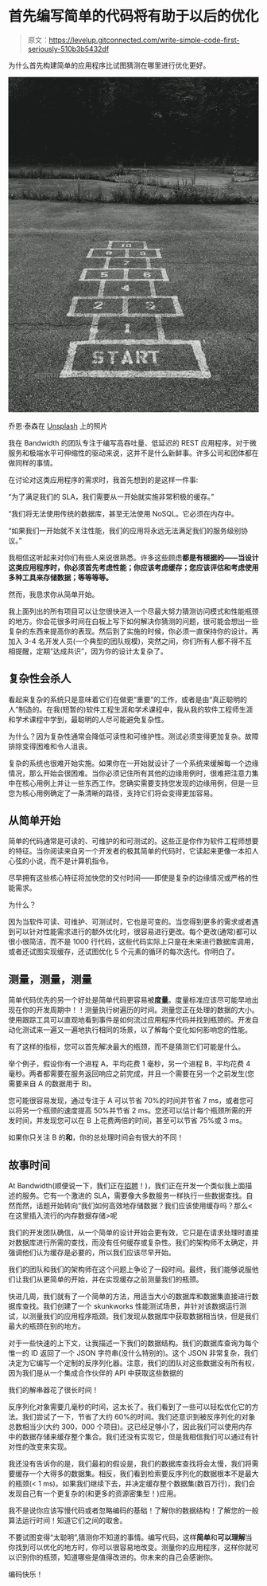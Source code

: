 # 首先编写简单的代码将有助于以后的优化

> 原文：<https://levelup.gitconnected.com/write-simple-code-first-seriously-510b3b5432df>

为什么首先构建简单的应用程序比试图猜测在哪里进行优化更好。

![](img/f032ca012131e2b844bcf16d4ac637ec.png)

乔恩·泰森在 [Unsplash](https://unsplash.com/s/photos/start?utm_source=unsplash&utm_medium=referral&utm_content=creditCopyText) 上的照片

我在 Bandwidth 的团队专注于编写高吞吐量、低延迟的 REST 应用程序。对于微服务和极端水平可伸缩性的驱动来说，这并不是什么新鲜事。许多公司和团体都在做同样的事情。

在讨论对这类应用程序的需求时，我首先想到的是这样一件事:

“为了满足我们的 SLA，我们需要从一开始就实施非常积极的缓存。”

“我们将无法使用传统的数据库，甚至无法使用 NoSQL。它必须在内存中。

“如果我们一开始就不关注性能，我们的应用将永远无法满足我们的服务级别协议。”

我相信这听起来对你们有些人来说很熟悉。许多这些顾虑**都是有根据的——当设计这类应用程序时，你必须首先考虑性能；你应该考虑缓存；您应该评估和考虑使用多种工具来存储数据；等等等等。**

然而，我恳求你从简单开始。

我上面列出的所有项目可以让您很快进入一个尽最大努力猜测访问模式和性能瓶颈的地方。你会花很多时间在白板上写下如何解决你猜测的问题，很可能会想出一些复杂的东西来提高你的表现。然后到了实施的时候，你必须一直保持你的设计。再加入 3-4 名开发人员(一个典型的团队规模)，突然之间，你们所有人都不得不互相提醒，定期“达成共识”，因为你的设计太复杂了。

## 复杂性会杀人

看起来复杂的系统只是意味着它们在做更“重要”的工作，或者是由“真正聪明的人”制造的。在我(短暂的)软件工程生涯和学术课程中，我从我的软件工程师生涯和学术课程中学到，最聪明的人尽可能避免复杂性。

为什么？因为复杂性通常会降低可读性和可维护性。测试必须变得更加复杂。故障排除变得困难和令人沮丧。

复杂的系统也很难开始实施。如果你在一开始就设计了一个系统来缓解每一个边缘情况，那么开始会很困难。当你必须记住所有其他的边缘用例时，很难把注意力集中在核心用例上并让一些东西工作。您确实需要支持您发现的边缘用例，但是一旦您为核心用例确定了一条清晰的路径，支持它们将会变得更加容易。

## 从简单开始

简单的代码通常是可读的、可维护的和可测试的。这些正是你作为软件工程师想要的特征。当你阅读来自另一个开发者的极其简单的代码时，它读起来更像一本扣人心弦的小说，而不是计算机指令。

尽早拥有这些核心特征将加快您的交付时间——即使是复杂的边缘情况或严格的性能需求。

为什么？

因为当软件可读、可维护、可测试时，它也是可变的。当您得到更多的需求或者遇到可以针对性能需求进行的额外优化时，很容易进行更改。每个更改(通常)都可以很小很简洁，而不是 1000 行代码，这些代码实际上只是在未来进行数据库调用，或者还试图实现缓存，还试图优化 5 个元素的循环的每次迭代。你明白了。

## 测量，测量，测量

简单代码优先的另一个好处是简单代码更容易被**度量**。度量标准应该尽可能早地出现在你的开发周期中！！测量执行树遍历的时间。测量您正在处理的数据的大小。使用跟踪工具可以直观地看到事件是如何流过应用程序代码并找到瓶颈的。开发自动化测试来一遍又一遍地执行相同的场景，以了解每个变化如何影响您的性能。

有了这样的指标，您可以首先解决最大的瓶颈，而不是猜测它们可能是什么。

举个例子，假设你有一个进程 A，平均花费 1 毫秒，另一个进程 B，平均花费 4 毫秒。两者都需要在服务返回响应之前完成，并且一个需要在另一个之前发生(您需要来自 A 的数据用于 B)。

您可能很容易发现，通过专注于 A 可以节省 70%的时间并节省 7 ms，或者您可以将另一个瓶颈的速度提高 50%并节省 2 ms。您还可以估计每个瓶颈所需的开发时间，并发现您可以在 B 上花费两倍的时间，甚至可以节省 75%或 3 ms。

如果你只关注 B 的**和**，你的总处理时间会有很大的不同！

## 故事时间

At Bandwidth(顺便说一下，我们正在[招聘](https://grnh.se/rvdtbj8b1)！)，我们正在开发一个类似我上面描述的服务。它有一个激进的 SLA，需要像大多数服务一样执行一些数据查找。自然而然，话题开始转向“我们如何高效地存储数据？我们应该使用缓存吗？那么<在这里插入流行的内存数据存储>呢

我们的开发团队确信，从一个简单的设计开始会更有效，它只是在请求处理时直接对数据库进行所需的查找，而没有任何缓存或复杂性。我们的架构师不太确定，并强调他们认为缓存是必要的，所以我们应该尽早开始。

我们的团队和我们的架构师在这个问题上争论了一段时间。最终，我们能够说服他们让我们从更简单的开始，并在实现缓存之前测量我们的瓶颈。

快进几周，我们就有了一个简单的方法，用适当大小的数据库和数据集直接进行数据库查找。我们创建了一个 skunkworks 性能测试场景，并针对该数据运行测试，以测量我们的应用程序瓶颈。我们发现从数据库中获取数据相当快，但是我们最大的瓶颈在别的地方。

对于一些快速的上下文，让我描述一下我们的数据结构。我们的数据库查询为每个惟一的 ID 返回了一个 JSON 字符串(没什么特别的)。这个 JSON 非常复杂，我们决定为它编写一个定制的反序列化器。注意，我们的团队对这些数据没有所有权，因为我们是从一个集成合作伙伴的 API 中获取这些数据的

我们的解串器花了很长时间！

反序列化对象需要几毫秒的时间，这太长了。我们看到了一些可以轻松优化它的方法。我们尝试了一下，节省了大约 60%的时间。我们还意识到被反序列化的对象总数相当少(大约 300，000 个项目)。这已经足够小了，因此我们可以使用内存中的数据存储来缓存整个集合。我们还没有实现它，但是我相信我们可以通过有针对性的改变来实现。

我还没有告诉你的是，我们最初的假设是，我们的数据库查找将会太慢，我们将需要缓存一个大得多的数据集。相反，我们看到检索要反序列化的数据根本不是最大的瓶颈(< 1 ms)。如果我们继续下去，并决定缓存整个数据集(数百万行)，我们会发现自己有一个更复杂的(和更多的资源密集型！)应用。

我不是说你应该写慢代码或者忽略编码的基础！了解你的数据结构！了解您的一般算法运行时间！知道它们之间的取舍。

不要试图变得“太聪明”,猜测你不知道的事情。编写代码，这样**简单**和**可以理解**当你找到可以优化的地方时，你可以很容易地改变。测量你的应用程序，这样你就可以识别你的瓶颈，知道哪些是值得改进的。你未来的自己会感谢你。

编码快乐！